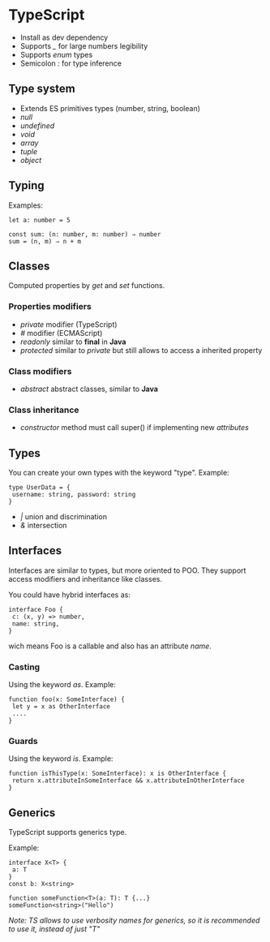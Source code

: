 # TypeScript

- Install as dev dependency
- Supports *_* for large numbers legibility
- Supports *enum* types
- Semicolon *:* for type inference

## Type system

- Extends ES primitives types (number, string, boolean)
- *null*
- *undefined*
- *void*
- *array*
- *tuple*
- *object*

## Typing

Examples:

```
let a: number = 5
```

```
const sum: (n: number, m: number) ⇒ number
sum = (n, m) ⇒ n + m
```

## Classes

Computed properties by *get* and *set* functions.

### Properties modifiers

- *private* modifier (TypeScript)
- *#* modifier (ECMAScript)
- *readonly* similar to **final** in **Java**
- *protected* similar to *private* but still allows to access a inherited property

### Class modifiers

- *abstract* abstract classes, similar to **Java**

### Class inheritance

- *constructor* method must call super() if implementing new *attributes*

## Types

You can create your own types with the keyword "type". Example:

```
type UserData = {
 username: string, password: string
}
```

- *|* union and discrimination
- *&* intersection

## Interfaces

Interfaces are similar to types, but more oriented to POO. They support access modifiers and inheritance like classes.

You could have hybrid interfaces as:

```
interface Foo {
 c: (x, y) => number,
 name: string,
}
```

wich means Foo is a callable and also has an attribute *name*.

### Casting

Using the keyword *as*. Example:

```
function foo(x: SomeInterface) {
 let y = x as OtherInterface
 ....
}
```

### Guards

Using the keyword *is*. Example:

```
function isThisType(x: SomeInterface): x is OtherInterface {
 return x.attributeInSomeInterface && x.attributeInOtherInterface
}
```

## Generics

TypeScript supports generics type.

Example:

```
interface X<T> {
 a: T
}
const b: X<string>
```

```
function someFunction<T>(a: T): T {...}
someFunction<string>("Hello")
```

*Note: TS allows to use verbosity names for generics, so it is recommended to use it, instead of just "T"*

